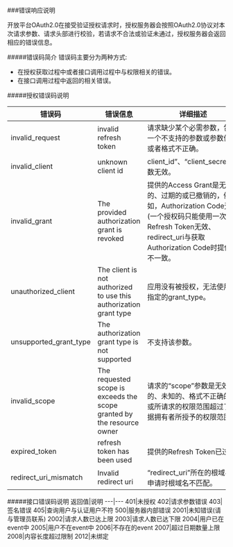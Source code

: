 ###错误响应说明

开放平台OAuth2.0在接受验证授权请求时，授权服务器会按照OAuth2.0协议对本次请求参数、请求头部进行校验，若请求不合法或验证未通过，授权服务器会返回相应的错误信息。

#####错误码简介
错误码主要分为两种方式:
*  在授权获取过程中或者接口调用过程中与权限相关的错误。
*  在接口调用过程中返回的相关错误。


#####授权错误码说明

错误码|错误信息|详细描述
|---|---|---|
invalid_request|invalid refresh token|请求缺少某个必需参数，包含一个不支持的参数或参数值，或者格式不正确。|
invalid_client|unknown client id|client_id”、“client_secret”参数无效。|
invalid_grant|The provided authorization grant is revoked|提供的Access Grant是无效的、过期的或已撤销的，例如，Authorization Code无效(一个授权码只能使用一次)、Refresh Token无效、redirect_uri与获取Authorization Code时提供的不一致。|
unauthorized_client|The client is not authorized to use this authorization grant type|应用没有被授权，无法使用所指定的grant_type。|
unsupported_grant_type|The authorization grant type is not supported|不支持该参数。
invalid_scope|The requested scope is exceeds the scope granted by the resource owner|请求的“scope”参数是无效的、未知的、格式不正确的、或所请求的权限范围超过了数据拥有者所授予的权限范围。|
expired_token|refresh token has been used|提供的Refresh Token已过期|
redirect_uri_mismatch|Invalid redirect uri|“redirect_uri”所在的根域与申请时根域名不匹配。|

#####接口错误码说明
返回值|说明
---|---
401|未授权
402|请求参数错误
403|签名错误
405|查询用户与认证用户不符
500|服务器内部错误
2001|未知错误(请与管理员联系)
2002|请求人数已达上限
2003|请求人数已达下限
2004|用户已在event中
2005|用户不在event中
2006|不存在的event
2007|超过日期数量上限
2008|内容长度超过限制
2012|未绑定